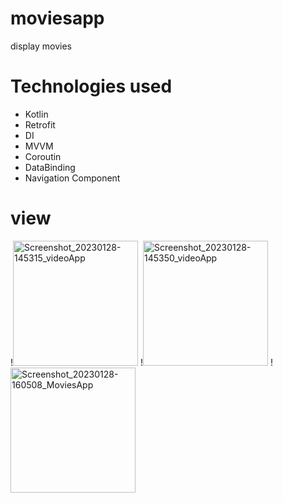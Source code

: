 # moviesapp
display movies
# Technologies used
- Kotlin
- Retrofit
- DI
- MVVM 
- Coroutin
- DataBinding
- Navigation Component
# view

!<img width="200" alt="Screenshot_20230128-145315_videoApp" src="https://user-images.githubusercontent.com/67799939/215267860-917fe993-e2b8-4e28-96df-f8fb493437c0.jpg">
!<img width="200" alt="Screenshot_20230128-145350_videoApp" src="https://user-images.githubusercontent.com/67799939/215267911-65c1061a-e33c-4074-a622-e16a71e27d41.jpg">
!<img width="200" alt="Screenshot_20230128-160508_MoviesApp" src="https://user-images.githubusercontent.com/67799939/215270827-fe12395e-6ca4-410c-b006-6c707369d356.jpg">

